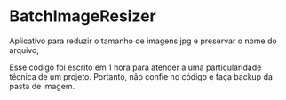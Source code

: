 # BatchImageResizer
Aplicativo para reduzir o tamanho de imagens jpg e preservar o nome do arquivo;

Esse código foi escrito em 1 hora para atender a uma particularidade técnica de um projeto. Portanto, não confie no código e faça backup da pasta de imagem.
